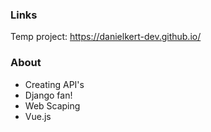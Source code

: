 ### Links

Temp project: https://danielkert-dev.github.io/

### About

- Creating API's
- Django fan!
- Web Scaping
- Vue.js

